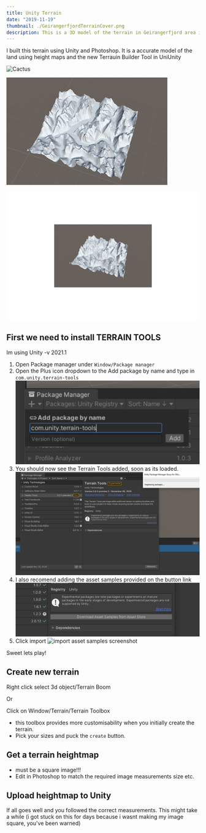 ```yaml
---
title: Unity Terrain
date: "2019-11-19"
thumbnail: ./GeirangerfjordTerrainCover.png
description: This is a 3D model of the terrain in Geirangerfjord area in Norway.
---
```


I built this terrain using Unity and Photoshop. It is a accurate model of the land using height maps and the new Terrauin Builder Tool in UniUnity

![Cactus](./Geirangerfjorden.jpg)

![Cactus](./GeirangerfjordTerrain.png)


![Cactus](./GeirangerfjordTerrainMain.png)

## First we need to install TERRAIN TOOLS
Im using Unity -v 2021.1

1. Open Package manager under `Window/Package manager`
2. Open the Plus icon dropdown to the Add package by name and type in `com.unity.terrain-tools`
![screenshot of dropdown to open Add package by name](./step2.png)
3. You should now see the Terrain Tools added, soon as its loaded.
![package manager screenshot](./step3.png)
4. I also recomend adding the asset samples provided on the button link
![asset samples screenshot](./step4.png)
5. Click import
![import asset samples screenshot](/step5.png)

Sweet lets play!


## Create new terrain
Right click select 3d object/Terrain
Boom

Or

Click on Window/Terrain/Terrain Toolbox
* this toolbox provides more customisability when you initially create the terrain.
* Pick your sizes and puck the `create` button.

## Get a terrain heightmap

* must be a square image!!!
* Edit in Photoshop to match the required image measurements size etc.

## Upload heightmap to Unity

If all goes well and you followed the correct measurements.
This might take a while (i got stuck on this for days because i wasnt making my image square, you've been warned)


